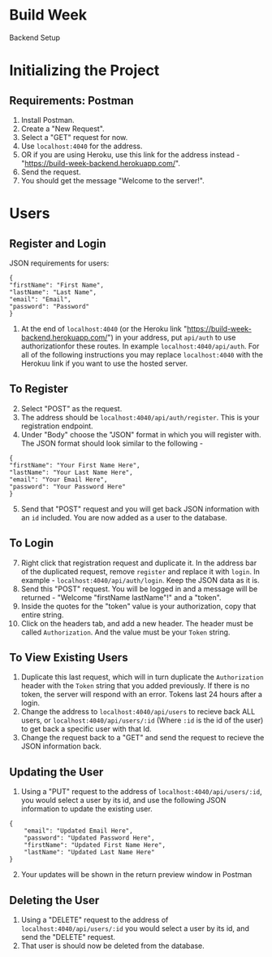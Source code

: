 # Build Week
Backend Setup

# Initializing the Project
## Requirements: Postman

1) Install Postman.
2) Create a "New Request".
3) Select a "GET" request for now.
4) Use `localhost:4040` for the address.
5) OR if you are using Heroku, use this link for the address instead - "https://build-week-backend.herokuapp.com/".
6) Send the request.
7) You should get the message "Welcome to the server!".

# Users
## Register and Login

JSON requirements for users:
```
{
"firstName": "First Name",
"lastName": "Last Name",
"email": "Email",
"password": "Password"
}
```

1) At the end of `localhost:4040` (or the Heroku link "https://build-week-backend.herokuapp.com/") in your address, put `api/auth` to use authorizationfor these routes. In example `localhost:4040/api/auth`.
For all of the following instructions you may replace `localhost:4040` with the Herokuu link if you want to use the hosted server.

## To Register

2) Select "POST" as the request.
3) The address should be `localhost:4040/api/auth/register`. This is your registration endpoint.
4) Under "Body" choose the "JSON" format in which you will register with. The JSON format should look similar to the following -
```
{
"firstName": "Your First Name Here",
"lastName": "Your Last Name Here",
"email": "Your Email Here",
"password": "Your Password Here"
}
```
5) Send that "POST" request and you will get back JSON information with an `id` included. You are now added as a user to the database.

## To Login

7) Right click that registration request and duplicate it. In the address bar of the duplicated request, remove `register` and replace it with `login`. In example - `localhost:4040/api/auth/login`. Keep the JSON data as it is.
8) Send this "POST" request. You will be logged in and a message will be returned - "Welcome "firstName lastName"!" and a "token".
9) Inside the quotes for the "token" value is your authorization, copy that entire string.
10) Click on the headers tab, and add a new header. The header must be called
`Authorization`. And the value must be your `Token` string.

## To View Existing Users

1) Duplicate this last request, which will in turn duplicate the `Authorization` header with the `Token` string that you added previously. If there is no token, the server will respond with an error. Tokens last 24 hours after a login.
2) Change the address to `localhost:4040/api/users` to recieve back ALL users, or `localhost:4040/api/users/:id` (Where `:id` is the id of the user) to get back a specific user with that Id.
3) Change the request back to a "GET" and send the request to recieve the JSON information back. 

## Updating the User

1) Using a "PUT" request to the address of `localhost:4040/api/users/:id`, you would select a user by its id, and use the following JSON information to update the existing user.
```
{
    "email": "Updated Email Here",
    "password": "Updated Password Here",
    "firstName": "Updated First Name Here",
    "lastName": "Updated Last Name Here"
}
```
2) Your updates will be shown in the return preview window in Postman

## Deleting the User

1) Using a "DELETE" request to the address of `localhost:4040/api/users/:id` you would select a user by its id, and send the "DELETE" request. 
2) That user is should now be deleted from the database.
